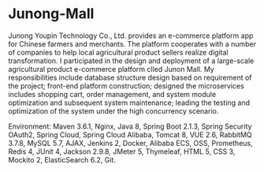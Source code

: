 # Junong-Mall
Junong Youpin Technology Co., Ltd. provides an e-commerce platform app for Chinese farmers and merchants.
The platform cooperates with a number of companies to help local agricultural product sellers realize digital transformation. 
I participated in the design and deployment of a large-scale agricultural product e-commerce platform clled Junon Mall. 
My responsibilities include database structure design based on requirement of the project; front-end platform construction; 
designed the microservices includes shopping cart, order management, and system module optimization and subsequent system maintenance; 
leading the testing and optimization of the system under the high concurrency scenario.



Environment:
Maven 3.6.1, Nginx, Java 8, Spring Boot 2.1.3, Spring Security OAuth2, Spring Cloud, Spring Cloud Alibaba, 
Tomcat 8, VUE 2.6, RabbitMQ 3.7.8, MySQL 5.7, AJAX, Jenkins 2, Docker, Alibaba ECS, OSS, Prometheus, Redis 4, 
JUnit 4, Jackson 2.9.8, JMeter 5, Thymeleaf, HTML 5, CSS 3, Mockito 2, ElasticSearch 6.2, Git.
